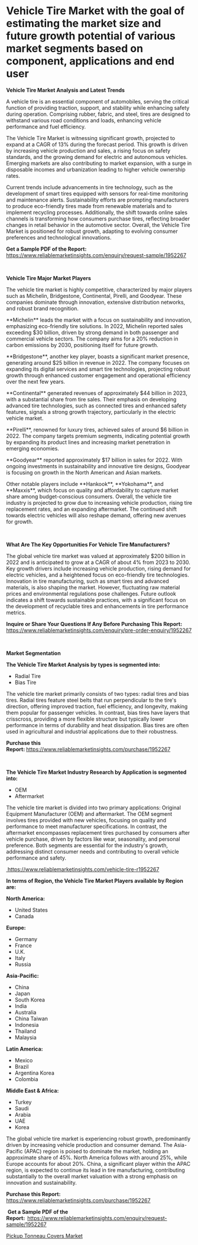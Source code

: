 <p><h1>Vehicle Tire Market with the goal of estimating the market size and future growth potential of various market segments based on component, applications and end user</h1></p><p><strong>Vehicle Tire Market Analysis and Latest Trends</strong></p>
<p><p>A vehicle tire is an essential component of automobiles, serving the critical function of providing traction, support, and stability while enhancing safety during operation. Comprising rubber, fabric, and steel, tires are designed to withstand various road conditions and loads, enhancing vehicle performance and fuel efficiency.</p><p>The Vehicle Tire Market is witnessing significant growth, projected to expand at a CAGR of 13% during the forecast period. This growth is driven by increasing vehicle production and sales, a rising focus on safety standards, and the growing demand for electric and autonomous vehicles. Emerging markets are also contributing to market expansion, with a surge in disposable incomes and urbanization leading to higher vehicle ownership rates.</p><p>Current trends include advancements in tire technology, such as the development of smart tires equipped with sensors for real-time monitoring and maintenance alerts. Sustainability efforts are prompting manufacturers to produce eco-friendly tires made from renewable materials and to implement recycling processes. Additionally, the shift towards online sales channels is transforming how consumers purchase tires, reflecting broader changes in retail behavior in the automotive sector. Overall, the Vehicle Tire Market is positioned for robust growth, adapting to evolving consumer preferences and technological innovations.</p></p>
<p><strong>Get a Sample PDF of the Report:&nbsp;</strong> <a href="https://www.reliablemarketinsights.com/enquiry/request-sample/1952267?utm_campaign=2538&utm_medium=2&utm_source=Github&utm_content=ia&utm_term=30032025&utm_id=vehicle-tire">https://www.reliablemarketinsights.com/enquiry/request-sample/1952267</a></p>
<p>&nbsp;</p>
<p><strong>Vehicle Tire Major Market Players</strong></p>
<p><p>The vehicle tire market is highly competitive, characterized by major players such as Michelin, Bridgestone, Continental, Pirelli, and Goodyear. These companies dominate through innovation, extensive distribution networks, and robust brand recognition. </p><p>**Michelin** leads the market with a focus on sustainability and innovation, emphasizing eco-friendly tire solutions. In 2022, Michelin reported sales exceeding $30 billion, driven by strong demand in both passenger and commercial vehicle sectors. The company aims for a 20% reduction in carbon emissions by 2030, positioning itself for future growth.</p><p>**Bridgestone**, another key player, boasts a significant market presence, generating around $25 billion in revenue in 2022. The company focuses on expanding its digital services and smart tire technologies, projecting robust growth through enhanced customer engagement and operational efficiency over the next few years.</p><p>**Continental** generated revenues of approximately $44 billion in 2023, with a substantial share from tire sales. Their emphasis on developing advanced tire technologies, such as connected tires and enhanced safety features, signals a strong growth trajectory, particularly in the electric vehicle market.</p><p>**Pirelli**, renowned for luxury tires, achieved sales of around $6 billion in 2022. The company targets premium segments, indicating potential growth by expanding its product lines and increasing market penetration in emerging economies.</p><p>**Goodyear** reported approximately $17 billion in sales for 2022. With ongoing investments in sustainability and innovative tire designs, Goodyear is focusing on growth in the North American and Asian markets.</p><p>Other notable players include **Hankook**, **Yokohama**, and **Maxxis**, which focus on quality and affordability to capture market share among budget-conscious consumers. Overall, the vehicle tire industry is projected to grow due to increasing vehicle production, rising tire replacement rates, and an expanding aftermarket. The continued shift towards electric vehicles will also reshape demand, offering new avenues for growth.</p></p>
<p>&nbsp;</p>
<p><strong>What Are The Key Opportunities For Vehicle Tire Manufacturers?</strong></p>
<p><p>The global vehicle tire market was valued at approximately $200 billion in 2022 and is anticipated to grow at a CAGR of about 4% from 2023 to 2030. Key growth drivers include increasing vehicle production, rising demand for electric vehicles, and a heightened focus on eco-friendly tire technologies. Innovation in tire manufacturing, such as smart tires and advanced materials, is also shaping the market. However, fluctuating raw material prices and environmental regulations pose challenges. Future outlook indicates a shift towards sustainable practices, with a significant focus on the development of recyclable tires and enhancements in tire performance metrics.</p></p>
<p><strong>Inquire or Share Your Questions If Any Before Purchasing This Report:</strong> <a href="https://www.reliablemarketinsights.com/enquiry/pre-order-enquiry/1952267?utm_campaign=2538&utm_medium=2&utm_source=Github&utm_content=ia&utm_term=30032025&utm_id=vehicle-tire">https://www.reliablemarketinsights.com/enquiry/pre-order-enquiry/1952267</a></p>
<p>&nbsp;</p>
<p><strong>Market Segmentation</strong></p>
<p><strong>The Vehicle Tire Market Analysis by types is segmented into:</strong></p>
<p><ul><li>Radial Tire</li><li>Bias Tire</li></ul></p>
<p><p>The vehicle tire market primarily consists of two types: radial tires and bias tires. Radial tires feature steel belts that run perpendicular to the tire's direction, offering improved traction, fuel efficiency, and longevity, making them popular for passenger vehicles. In contrast, bias tires have layers that crisscross, providing a more flexible structure but typically lower performance in terms of durability and heat dissipation. Bias tires are often used in agricultural and industrial applications due to their robustness.</p></p>
<p><strong>Purchase this Report:&nbsp;</strong><a href="https://www.reliablemarketinsights.com/purchase/1952267?utm_campaign=2538&utm_medium=2&utm_source=Github&utm_content=ia&utm_term=30032025&utm_id=vehicle-tire">https://www.reliablemarketinsights.com/purchase/1952267</a></p>
<p>&nbsp;</p>
<p><strong>The Vehicle Tire Market Industry Research by Application is segmented into:</strong></p>
<p><ul><li>OEM</li><li>Aftermarket</li></ul></p>
<p><p>The vehicle tire market is divided into two primary applications: Original Equipment Manufacturer (OEM) and aftermarket. The OEM segment involves tires provided with new vehicles, focusing on quality and performance to meet manufacturer specifications. In contrast, the aftermarket encompasses replacement tires purchased by consumers after vehicle purchase, driven by factors like wear, seasonality, and personal preference. Both segments are essential for the industry's growth, addressing distinct consumer needs and contributing to overall vehicle performance and safety.</p></p>
<p><a href="https://www.reliablemarketinsights.com/vehicle-tire-r1952267?utm_campaign=2538&utm_medium=2&utm_source=Github&utm_content=ia&utm_term=30032025&utm_id=vehicle-tire">&nbsp;https://www.reliablemarketinsights.com/vehicle-tire-r1952267</a></p>
<p><strong>In terms of Region, the Vehicle Tire Market Players available by Region are:</strong></p>
<p>
    <p> <strong> North America: </strong>
        <ul>
            <li>United States</li>
            <li>Canada</li>
        </ul>
        </p> 
    <p> <strong> Europe: </strong>
        <ul>
            <li>Germany</li>
            <li>France</li>
            <li>U.K.</li>
            <li>Italy</li>
            <li>Russia</li>
        </ul>
        </p> 
    <p> <strong> Asia-Pacific: </strong>
        <ul>
            <li>China</li>
            <li>Japan</li>
            <li>South Korea</li>
            <li>India</li>
            <li>Australia</li>
            <li>China Taiwan</li>
            <li>Indonesia</li>
            <li>Thailand</li>
            <li>Malaysia</li>
        </ul>
        </p> 
    <p> <strong> Latin America: </strong>
        <ul>
            <li>Mexico</li>
            <li>Brazil</li>
            <li>Argentina Korea</li>
            <li>Colombia</li>
        </ul>
        </p> 
    <p> <strong> Middle East & Africa: </strong>
        <ul>
            <li>Turkey</li>
            <li>Saudi</li>
            <li>Arabia</li>
            <li>UAE</li>
            <li>Korea</li>
        </ul>
    </p>
    </p>
<p><p>The global vehicle tire market is experiencing robust growth, predominantly driven by increasing vehicle production and consumer demand. The Asia-Pacific (APAC) region is poised to dominate the market, holding an approximate share of 45%. North America follows with around 25%, while Europe accounts for about 20%. China, a significant player within the APAC region, is expected to continue its lead in tire manufacturing, contributing substantially to the overall market valuation with a strong emphasis on innovation and sustainability.</p></p>
<p><strong>Purchase this Report: </strong><a href="https://www.reliablemarketinsights.com/purchase/1952267?utm_campaign=2538&utm_medium=2&utm_source=Github&utm_content=ia&utm_term=30032025&utm_id=vehicle-tire">https://www.reliablemarketinsights.com/purchase/1952267</a></p>
<p>&nbsp;<strong>Get a Sample PDF of the Report:&nbsp;&nbsp;</strong><a href="https://www.reliablemarketinsights.com/enquiry/request-sample/1952267?utm_campaign=2538&utm_medium=2&utm_source=Github&utm_content=ia&utm_term=30032025&utm_id=vehicle-tire">https://www.reliablemarketinsights.com/enquiry/request-sample/1952267</a></p>
<p><strong></strong></p>
<p><p><a href="https://github.com/barnickclara79/Market-Research-Report-List-1/blob/main/pickup-tonneau-covers-market.md?utm_campaign=2538&utm_medium=2&utm_source=Github&utm_content=ia&utm_term=30032025&utm_id=vehicle-tire">Pickup Tonneau Covers Market</a></p></p>